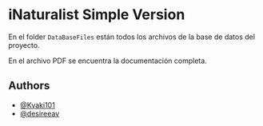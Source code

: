 
# iNaturalist Simple Version

En el folder `DataBaseFiles` están todos los archivos de la base de datos del proyecto.

En el archivo PDF se encuentra la documentación completa.


## Authors

- [@Kyaki101](https://github.com/Kyaki101)
- [@desireeav](https://github.com/desireeav)

